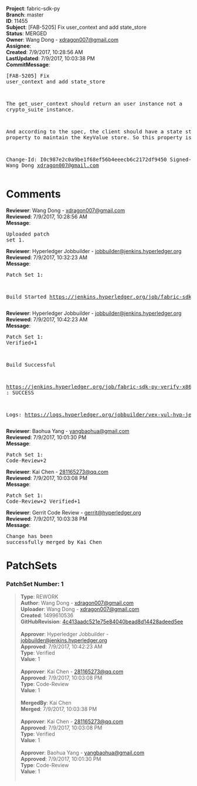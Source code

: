 <strong>Project</strong>: fabric-sdk-py<br><strong>Branch</strong>: master<br><strong>ID</strong>: 11455<br><strong>Subject</strong>: [FAB-5205] Fix user_context and add state_store<br><strong>Status</strong>: MERGED<br><strong>Owner</strong>: Wang Dong - xdragon007@gmail.com<br><strong>Assignee</strong>:<br><strong>Created</strong>: 7/9/2017, 10:28:56 AM<br><strong>LastUpdated</strong>: 7/9/2017, 10:03:38 PM<br><strong>CommitMessage</strong>:<br><pre>[FAB-5205] Fix user_context and add state_store

The get_user_context should return an user instance not a
crypto_suite instance.

And according to the spec, the client should have a state store
property to maintain the KeyValue store. So this property is
added.

Change-Id: I0c987e2c0a9be1f68ef56b4eeecb6c2172df9450
Signed-off-by: Wang Dong <xdragon007@gmail.com>
</pre><h1>Comments</h1><strong>Reviewer</strong>: Wang Dong - xdragon007@gmail.com<br><strong>Reviewed</strong>: 7/9/2017, 10:28:56 AM<br><strong>Message</strong>: <pre>Uploaded patch set 1.</pre><strong>Reviewer</strong>: Hyperledger Jobbuilder - jobbuilder@jenkins.hyperledger.org<br><strong>Reviewed</strong>: 7/9/2017, 10:32:23 AM<br><strong>Message</strong>: <pre>Patch Set 1:

Build Started https://jenkins.hyperledger.org/job/fabric-sdk-py-verify-x86_64/194/</pre><strong>Reviewer</strong>: Hyperledger Jobbuilder - jobbuilder@jenkins.hyperledger.org<br><strong>Reviewed</strong>: 7/9/2017, 10:42:23 AM<br><strong>Message</strong>: <pre>Patch Set 1: Verified+1

Build Successful 

https://jenkins.hyperledger.org/job/fabric-sdk-py-verify-x86_64/194/ : SUCCESS

Logs: https://logs.hyperledger.org/jobbuilder/vex-yul-hyp-jenkins-1/fabric-sdk-py-verify-x86_64/194</pre><strong>Reviewer</strong>: Baohua Yang - yangbaohua@gmail.com<br><strong>Reviewed</strong>: 7/9/2017, 10:01:30 PM<br><strong>Message</strong>: <pre>Patch Set 1: Code-Review+2</pre><strong>Reviewer</strong>: Kai Chen - 281165273@qq.com<br><strong>Reviewed</strong>: 7/9/2017, 10:03:08 PM<br><strong>Message</strong>: <pre>Patch Set 1: Code-Review+2 Verified+1</pre><strong>Reviewer</strong>: Gerrit Code Review - gerrit@hyperledger.org<br><strong>Reviewed</strong>: 7/9/2017, 10:03:38 PM<br><strong>Message</strong>: <pre>Change has been successfully merged by Kai Chen</pre><h1>PatchSets</h1><h3>PatchSet Number: 1</h3><blockquote><strong>Type</strong>: REWORK<br><strong>Author</strong>: Wang Dong - xdragon007@gmail.com<br><strong>Uploader</strong>: Wang Dong - xdragon007@gmail.com<br><strong>Created</strong>: 1499610536<br><strong>GitHubRevision</strong>: [4c413aadc521e75e84040bead8d14428adeed5ee](https://github.com/hyperledger/fabric-sdk-py/commit/4c413aadc521e75e84040bead8d14428adeed5ee)<br><br><strong>Approver</strong>: Hyperledger Jobbuilder - jobbuilder@jenkins.hyperledger.org<br><strong>Approved</strong>: 7/9/2017, 10:42:23 AM<br><strong>Type</strong>: Verified<br><strong>Value</strong>: 1<br><br><strong>Approver</strong>: Kai Chen - 281165273@qq.com<br><strong>Approved</strong>: 7/9/2017, 10:03:08 PM<br><strong>Type</strong>: Code-Review<br><strong>Value</strong>: 1<br><br><strong>MergedBy</strong>: Kai Chen<br><strong>Merged</strong>: 7/9/2017, 10:03:38 PM<br><br><strong>Approver</strong>: Kai Chen - 281165273@qq.com<br><strong>Approved</strong>: 7/9/2017, 10:03:08 PM<br><strong>Type</strong>: Verified<br><strong>Value</strong>: 1<br><br><strong>Approver</strong>: Baohua Yang - yangbaohua@gmail.com<br><strong>Approved</strong>: 7/9/2017, 10:01:30 PM<br><strong>Type</strong>: Code-Review<br><strong>Value</strong>: 1<br><br></blockquote>